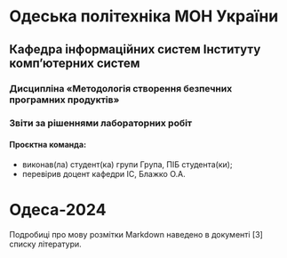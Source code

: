 # Одеська політехніка МОН України

## Кафедра інформаційних систем Інституту комп’ютерних систем

### Дисципліна «Методологія створення безпечних програмних продуктів»

### Звіти за рішеннями лабораторних робіт

#### Проєктна команда:
- виконав(ла) студент(ка) групи Група, ПІБ студента(ки);
- перевірив доцент кафедри ІС, Блажко О.А.

# Одеса-2024

Подробиці про мову розмітки Markdown наведено в документі [3] списку літератури.
